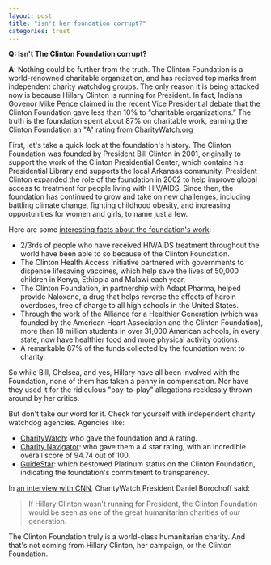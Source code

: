 ```yaml
---  
layout: post  
title: "isn't her foundation corrupt?"  
categories: trust  
---  
```

  
**Q: Isn't The Clinton Foundation corrupt?**  
  
**A**: Nothing could be further from the truth. The Clinton Foundation is a world-renowned charitable organization, and has recieved top marks from independent charity watchdog groups. The only reason it is being attacked now is because Hillary Clinton is running for President. In fact, Indiana Govenor Mike Pence claimed in the recent Vice Presidential debate that the Clinton Foundation gave less than 10% to “charitable organizations.” The truth is the foundation spent about 87% on charitable work, earning the Clinton Foundation an "A" rating from [CharityWatch.org](https://www.charitywatch.org/ratings-and-metrics/bill-hillary-chelsea-clinton-foundation/478)

First, let's take a quick look at the foundation's history. The Clinton Foundation was founded by President Bill Clinton in 2001, originally to support the work of the Clinton Presidential Center, which contains his Presidential Library and supports the local Arkansas community. President Clinton expanded the role of the foundation in 2002 to help improve global access to treatment for people living with HIV/AIDS. Since then, the foundation has continued to grow and take on new challenges, including battling climate change, fighting childhood obesity, and increasing opportunities for women and girls, to name just a few.

Here are some [interesting facts about the foundation's work](https://www.hillaryclinton.com/feed/the-clinton-foundation-explained/): 
* 2/3rds of people who have received HIV/AIDS treatment throughout the world have been able to so because of the Clinton Foundation.
* The Clinton Health Access Initiative partnered with governments to dispense lifesaving vaccines, which help save the lives of 50,000 children in Kenya, Ethiopia and Malawi each year.
* The Clinton Foundation, in partnership with Adapt Pharma, helped provide Naloxone, a drug that helps reverse the effects of heroin overdoses, free of charge to all high schools in the United States.
* Through the work of the Alliance for a Healthier Generation (which was founded by the American Heart Association and the Clinton Foundation), more than 18 million students in over 31,000 American schools, in every state, now have healthier food and more physical activity options.
* A remarkable 87% of the funds collected by the foundation went to charity.

So while Bill, Chelsea, and yes, Hillary have all been involved with the Foundation, none of them has taken a penny in compensation. Nor have they used it for the ridiculous "pay-to-play" allegations recklessly thrown around by her critics. 

But don't take our word for it. Check for yourself with independent charity watchdog agencies. Agencies like:

* [CharityWatch](https://www.charitywatch.org/ratings-and-metrics/bill-hillary-chelsea-clinton-foundation/478): who gave the foundation and A rating.
* [Charity Navigator](https://www.charitynavigator.org/index.cfm?bay=search.summary&orgid=16680): who gave them a 4 star rating, with an incredible overall score of 94.74 out of 100.
* [GuideStar](http://www.guidestar.org/profile/31-1580204): which bestowed Platinum status on the Clinton Foundation, indicating the foundation's commitment to transparency.

In [an interview with CNN](http://www.cnn.com/videos/politics/2016/08/24/charity-watch-clinton-foundation-lv.cnn), CharityWatch President Daniel Borochoff said:
>If Hillary Clinton wasn't running for President, the Clinton Foundation would be seen as one of the great humanitarian charities of our generation.
 
The Clinton Foundation truly is a world-class humanitarian charity. And that's not coming from Hillary Clinton, her campaign, or the Clinton Foundation.  
